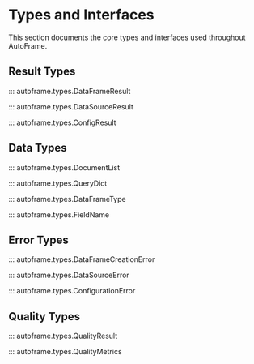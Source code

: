 # Types and Interfaces

This section documents the core types and interfaces used throughout AutoFrame.

## Result Types

::: autoframe.types.DataFrameResult

::: autoframe.types.DataSourceResult

::: autoframe.types.ConfigResult

## Data Types

::: autoframe.types.DocumentList

::: autoframe.types.QueryDict

::: autoframe.types.DataFrameType

::: autoframe.types.FieldName

## Error Types

::: autoframe.types.DataFrameCreationError

::: autoframe.types.DataSourceError

::: autoframe.types.ConfigurationError

## Quality Types

::: autoframe.types.QualityResult

::: autoframe.types.QualityMetrics